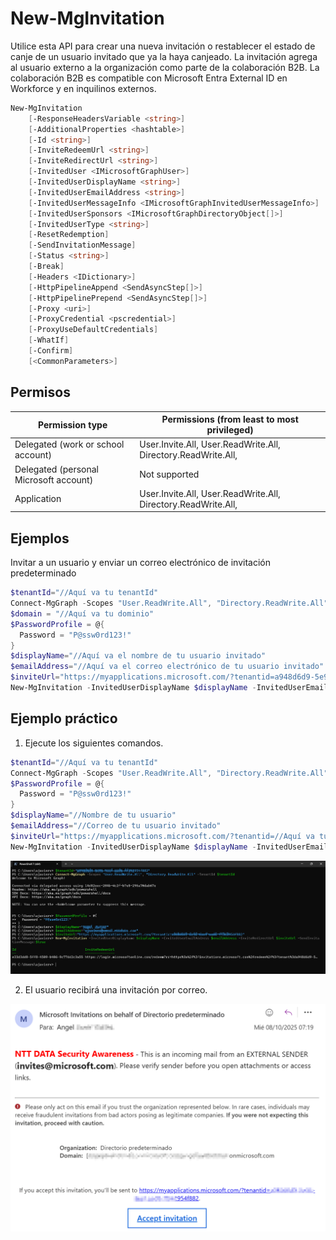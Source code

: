 # New-MgInvitation

Utilice esta API para crear una nueva invitación o restablecer el estado de canje de un usuario invitado que ya la haya canjeado. La invitación agrega al usuario externo a la organización como parte de la colaboración B2B. La colaboración B2B es compatible con Microsoft Entra External ID en Workforce y en inquilinos externos.

```powershell
New-MgInvitation
    [-ResponseHeadersVariable <string>]
    [-AdditionalProperties <hashtable>]
    [-Id <string>]
    [-InviteRedeemUrl <string>]
    [-InviteRedirectUrl <string>]
    [-InvitedUser <IMicrosoftGraphUser>]
    [-InvitedUserDisplayName <string>]
    [-InvitedUserEmailAddress <string>]
    [-InvitedUserMessageInfo <IMicrosoftGraphInvitedUserMessageInfo>]
    [-InvitedUserSponsors <IMicrosoftGraphDirectoryObject[]>]
    [-InvitedUserType <string>]
    [-ResetRedemption]
    [-SendInvitationMessage]
    [-Status <string>]
    [-Break]
    [-Headers <IDictionary>]
    [-HttpPipelineAppend <SendAsyncStep[]>]
    [-HttpPipelinePrepend <SendAsyncStep[]>]
    [-Proxy <uri>]
    [-ProxyCredential <pscredential>]
    [-ProxyUseDefaultCredentials]
    [-WhatIf]
    [-Confirm]
    [<CommonParameters>]
```

## Permisos
|Permission type	|Permissions (from least to most privileged)|
|---|---|
|Delegated (work or school account)	|User.Invite.All, User.ReadWrite.All, Directory.ReadWrite.All,|
|Delegated (personal Microsoft account)	|Not supported|
|Application	|User.Invite.All, User.ReadWrite.All, Directory.ReadWrite.All,|

## Ejemplos

Invitar a un usuario y enviar un correo electrónico de invitación predeterminado

```powershell
$tenantId="//Aquí va tu tenantId"
Connect-MgGraph -Scopes "User.ReadWrite.All", "Directory.ReadWrite.All" -TenantId $tenantId
$domain = "//Aquí va tu dominio"
$PasswordProfile = @{
  Password = "P@ssw0rd123!"
}
$displayName="//Aquí va el nombre de tu usuario invitado"
$emailAddress="//Aquí va el correo electrónico de tu usuario invitado"
$inviteUrl="https://myapplications.microsoft.com/?tenantid=a948d6d9-5e95-4eef-aad6-ff342954f882"
New-MgInvitation -InvitedUserDisplayName $displayName -InvitedUserEmailAddress $emailAddress -InviteRedirectUrl $inviteUrl -SendInvitationMessage:$true
```

## Ejemplo práctico
1. Ejecute los siguientes comandos.

```powershell
$tenantId="//Aquí va tu tenantId"
Connect-MgGraph -Scopes "User.ReadWrite.All", "Directory.ReadWrite.All" -TenantId $tenantId
$PasswordProfile = @{
  Password = "P@ssw0rd123!"
}
$displayName="//Nombre de tu usuario"
$emailAddress="//Correo de tu usuario invitado"
$inviteUrl="https://myapplications.microsoft.com/?tenantid=//Aquí va tu tenantId"
New-MgInvitation -InvitedUserDisplayName $displayName -InvitedUserEmailAddress $emailAddress -InviteRedirectUrl $inviteUrl -SendInvitationMessage:$true

```

![alt text](image-11.png)

2. El usuario recibirá una invitación por correo.

![alt text](image-12.png)